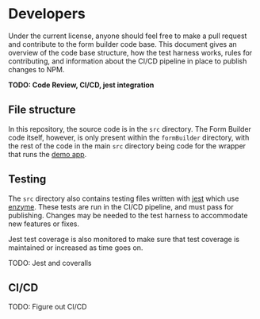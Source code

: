 # Developers

Under the current license, anyone should feel free to make a pull request and contribute to the form builder code base. This document gives an overview of the code base structure, how the test harness works, rules for contributing, and information about the CI/CD pipeline in place to publish changes to NPM.

**TODO: Code Review, CI/CD, jest integration**

## File structure

In this repository, the source code is in the `src` directory. The Form Builder code itself, however, is only present within the `formBuilder` directory, with the rest of the code in the main `src` directory being code for the wrapper that runs the [demo app](https://ginkgobioworks.github.io/react-json-schema-form-builder/). 

## Testing

The `src` directory also contains testing files written with [jest](https://ginkgobioworks.github.io/react-json-schema-form-builder/) which use [enzyme](https://github.com/enzymejs/enzyme). These tests are run in the CI/CD pipeline, and must pass for publishing. Changes may be needed to the test harness to accommodate new features or fixes.

Jest test coverage is also monitored to make sure that test coverage is maintained or increased as time goes on.

TODO: Jest and coveralls

## CI/CD

TODO: Figure out CI/CD